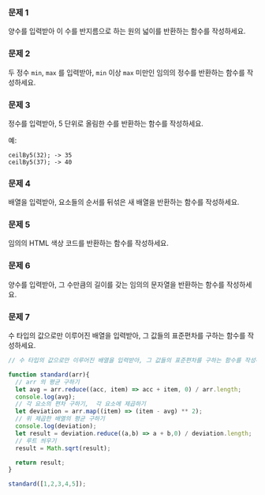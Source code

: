 ### 문제 1

양수를 입력받아 이 수를 반지름으로 하는 원의 넓이를 반환하는 함수를 작성하세요.

### 문제 2

두 정수 `min`, `max` 를 입력받아, `min` 이상 `max` 미만인 임의의 정수를 반환하는 함수를 작성하세요.

### 문제 3

정수를 입력받아, 5 단위로 올림한 수를 반환하는 함수를 작성하세요.

예:
```
ceilBy5(32); -> 35
ceilBy5(37); -> 40
```

### 문제 4

배열을 입력받아, 요소들의 순서를 뒤섞은 새 배열을 반환하는 함수를 작성하세요.

### 문제 5

임의의 HTML 색상 코드를 반환하는 함수를 작성하세요.

### 문제 6

양수를 입력받아, 그 수만큼의 길이를 갖는 임의의 문자열을 반환하는 함수를 작성하세요.

### 문제 7

수 타입의 값으로만 이루어진 배열을 입력받아, 그 값들의 표준편차를 구하는 함수를 작성하세요.
```js
// 수 타입의 값으로만 이루어진 배열을 입력받아, 그 값들의 표준편차를 구하는 함수를 작성하세요.

function standard(arr){
  // arr 의 평균 구하기
  let avg = arr.reduce((acc, item) => acc + item, 0) / arr.length;
  console.log(avg);
  // 각 요소의 편차 구하기,  각 요소에 제곱하기
  let deviation = arr.map((item) => (item - avg) ** 2); 
  // 위 제곱한 배열의 평균 구하기
  console.log(deviation);
  let result = deviation.reduce((a,b) => a + b,0) / deviation.length;
  // 루트 씌우기
  result = Math.sqrt(result);

  return result;
}

standard([1,2,3,4,5]);
```